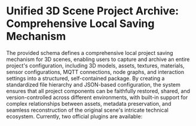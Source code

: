 # Unified 3D Scene Project Archive: Comprehensive Local Saving Mechanism

The provided schema defines a comprehensive local project saving mechanism for 3D scenes, enabling users to capture and archive an entire project's configuration, including 3D models, assets, textures, materials, sensor configurations, MQTT connections, node graphs, and interaction settings into a structured, self-contained package. By creating a standardized file hierarchy and JSON-based configuration, the system ensures that all project components can be faithfully restored, shared, and version-controlled across different environments, with built-in support for complex relationships between assets, metadata preservation, and seamless reconstruction of the original scene's intricate technical ecosystem.
Currently, two official plugins are available:



